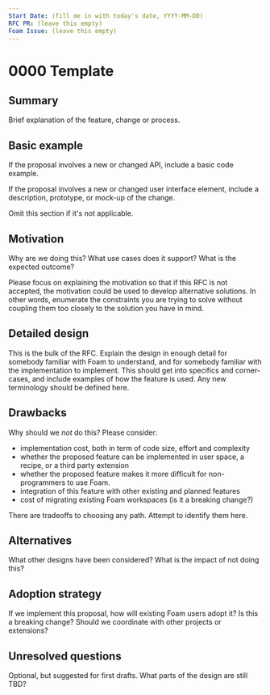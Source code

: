 ```yaml
---
Start Date: (fill me in with today's date, YYYY-MM-DD)
RFC PR: (leave this empty)
Foam Issue: (leave this empty)
---
```


# 0000 Template

## Summary

Brief explanation of the feature, change or process.

## Basic example

If the proposal involves a new or changed API, include a basic code example.

If the proposal involves a new or changed user interface element, include a description, prototype, or mock-up of the change.

Omit this section if it's not applicable.

## Motivation

Why are we doing this? What use cases does it support? What is the expected
outcome?

Please focus on explaining the motivation so that if this RFC is not accepted,
the motivation could be used to develop alternative solutions. In other words,
enumerate the constraints you are trying to solve without coupling them too
closely to the solution you have in mind.

## Detailed design

This is the bulk of the RFC. Explain the design in enough detail for somebody
familiar with Foam to understand, and for somebody familiar with the
implementation to implement. This should get into specifics and corner-cases,
and include examples of how the feature is used. Any new terminology should be
defined here.

## Drawbacks

Why should we *not* do this? Please consider:

- implementation cost, both in term of code size, effort and complexity
- whether the proposed feature can be implemented in user space, a recipe, or a third party extension
- whether the proposed feature makes it more difficult for non-programmers to use Foam.
- integration of this feature with other existing and planned features
- cost of migrating existing Foam workspaces (is it a breaking change?)

There are tradeoffs to choosing any path. Attempt to identify them here.

## Alternatives

What other designs have been considered? What is the impact of not doing this?

## Adoption strategy

If we implement this proposal, how will existing Foam users adopt it? Is
this a breaking change? Should we coordinate with
other projects or extensions?

## Unresolved questions

Optional, but suggested for first drafts. What parts of the design are still
TBD?
